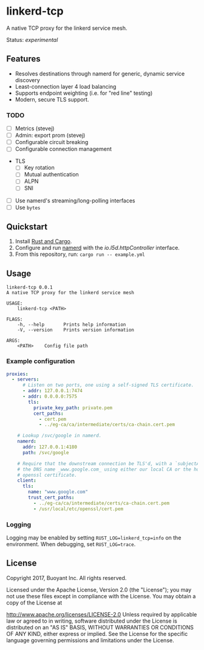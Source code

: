 # linkerd-tcp #

A native TCP proxy for the linkerd service mesh.

Status: _experimental_

## Features ##

- Resolves destinations through namerd for generic, dynamic service
  discovery
- Least-connection layer 4 load balancing
- Supports endpoint weighting (i.e. for "red line" testing)
- Modern, secure TLS support.

### TODO ###

- [ ] Metrics (stevej)
- [ ] Admin: export prom (stevej)
- [ ] Configurable circuit breaking
- [ ] Configurable connection management
- TLS
  - [ ] Key rotation
  - [ ] Mutual authentication
  - [ ] ALPN
  - [ ] SNI
- [ ] Use namerd's streaming/long-polling interfaces
- [ ] Use `bytes`

## Quickstart ##

1. Install [Rust and Cargo][install-rust].
2. Configure and run [namerd][namerd] with the _io.l5d.httpController_ interface.
3. From this repository, run: `cargo run -- example.yml`

## Usage ##

```
linkerd-tcp 0.0.1
A native TCP proxy for the linkerd service mesh

USAGE:
    linkerd-tcp <PATH>

FLAGS:
    -h, --help       Prints help information
    -V, --version    Prints version information

ARGS:
    <PATH>    Config file path
```

### Example configuration ###

```yaml
proxies:
  - servers:
      # Listen on two ports, one using a self-signed TLS certificate.
      - addr: 127.0.0.1:7474
      - addr: 0.0.0.0:7575
        tls:
          private_key_path: private.pem
          cert_paths:
            - cert.pem
            - ../eg-ca/ca/intermediate/certs/ca-chain.cert.pem

    # Lookup /svc/google in namerd.
    namerd:
      addr: 127.0.0.1:4180
      path: /svc/google

    # Require that the downstream connection be TLS'd, with a `subjectAltName` including
    # the DNS name _www.google.com_ using either our local CA or the host's default
    # openssl certificate.
    client:
      tls:
        name: "www.google.com"
        trust_cert_paths:
          - ../eg-ca/ca/intermediate/certs/ca-chain.cert.pem
          - /usr/local/etc/openssl/cert.pem
```

### Logging ###

Logging may be enabled by setting `RUST_LOG=linkerd_tcp=info` on the environment.  When
debugging, set `RUST_LOG=trace`.

## License ##

Copyright 2017, Buoyant Inc. All rights reserved.

Licensed under the Apache License, Version 2.0 (the "License"); you may not use these files except in compliance with the License. You may obtain a copy of the License at

http://www.apache.org/licenses/LICENSE-2.0
Unless required by applicable law or agreed to in writing, software distributed under the License is distributed on an "AS IS" BASIS, WITHOUT WARRANTIES OR CONDITIONS OF ANY KIND, either express or implied. See the License for the specific language governing permissions and limitations under the License.

<!-- references -->
[install-rust]: https://www.rust-lang.org/en-US/install.html
[namerd]: https://github.com/linkerd/linkerd/tree/master/namerd
